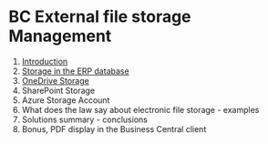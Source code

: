 
# BC External file storage Management

1. [Introduction](https://github.com/BMSPedro/BCFileStorage/blob/main/introduction.md)
2. [Storage in the ERP database](https://github.com/BMSPedro/BCFileStorage/blob/main/database.md)
6. [OneDrive Storage](https://github.com/BMSPedro/BCFileStorage/blob/main/Onedrive.md)
7. SharePoint Storage
8. Azure Storage Account
9. What does the law say about electronic file storage - examples
10. Solutions summary - conclusions
11. Bonus, PDF display in the Business Central client
   
